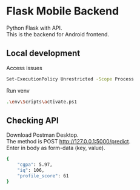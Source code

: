 # Flask Mobile Backend

Python Flask with API.  
This is the backend for Android frontend.

## Local development

Access issues

```sh
Set-ExecutionPolicy Unrestricted -Scope Process
```

Run venv

```sh
.\env\Scripts\activate.ps1
```

## Checking API

Download Postman Desktop.  
The method is POST <http://127.0.0.1:5000/predict>.  
Enter in body as form-data (key, value).

```sh
{
    "cgpa": 5.97,
    "iq": 106,
    "profile_score": 61
}
```
